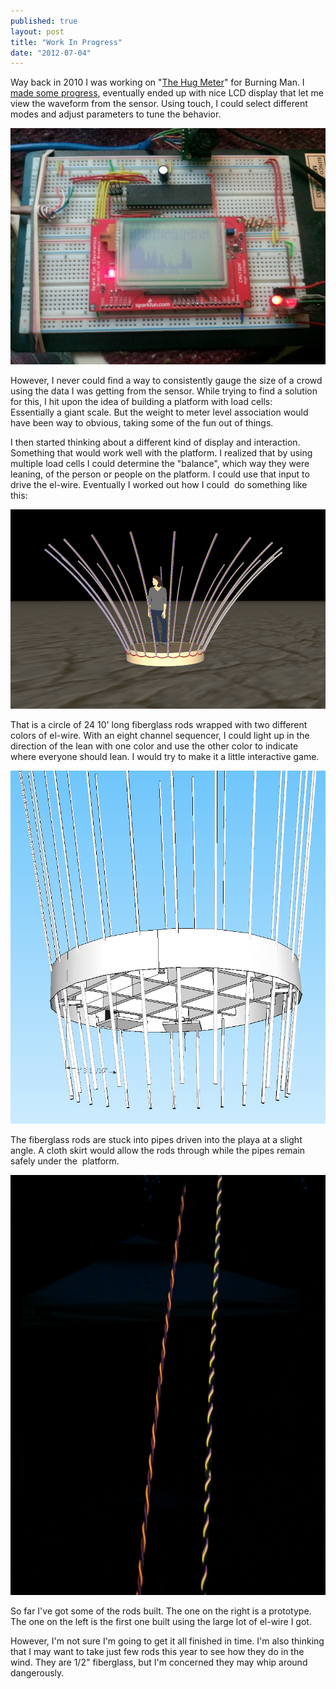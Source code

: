 ```yaml
---
published: true
layout: post
title: "Work In Progress"
date: "2012-07-04"
---
```


Way back in 2010 I was working on "[The Hug Meter](http://maimedleech.wordpress.com/2010/01/24/burning-man-2010-project/ "The Hug Meter")" for Burning Man. I [made some progress](http://maimedleech.wordpress.com/2010/02/07/burning-man-2010-project-first-results/), eventually ended up with nice LCD display that let me view the waveform from the sensor. Using touch, I could select different modes and adjust parameters to tune the behavior.

[![](../images/2012/07/hugmeterdevice.png?w=300 "Hug Meter Device")](../images/2012/07/hugmeterdevice.png)

However, I never could find a way to consistently gauge the size of a crowd using the data I was getting from the sensor. While trying to find a solution for this, I hit upon the idea of building a platform with load cells: Essentially a giant scale. But the weight to meter level association would have been way to obvious, taking some of the fun out of things.

I then started thinking about a different kind of display and interaction. Something that would work well with the platform. I realized that by using multiple load cells I could determine the "balance", which way they were leaning, of the person or people on the platform. I could use that input to drive the el-wire. Eventually I worked out how I could  do something like this:

[![](../images/2012/07/2012-b.png?w=300 "2012-b")](../images/2012/07/2012-b.png)

That is a circle of 24 10' long fiberglass rods wrapped with two different colors of el-wire. With an eight channel sequencer, I could light up in the direction of the lean with one color and use the other color to indicate where everyone should lean. I would try to make it a little interactive game.

[![](../images/2012/07/platform.png?w=267 "platform")](../images/2012/07/platform.png)

The fiberglass rods are stuck into pipes driven into the playa at a slight angle. A cloth skirt would allow the rods through while the pipes remain safely under the  platform.

[![](../images/2012/07/rods.png?w=225 "rods")](../images/2012/07/rods.png)

So far I've got some of the rods built. The one on the right is a prototype. The one on the left is the first one built using the large lot of el-wire I got.

However, I'm not sure I'm going to get it all finished in time. I'm also thinking that I may want to take just few rods this year to see how they do in the wind. They are 1/2" fiberglass, but I'm concerned they may whip around dangerously.
